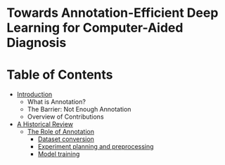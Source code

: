 # Towards Annotation-Efficient Deep Learning for Computer-Aided Diagnosis


# Table of Contents
- [Introduction](#installation)
	* What is Annotation?
	* The Barrier: Not Enough Annotation
	* Overview of Contributions
- [A Historical Review](#usage)
	* [The Role of Annotation](#how-to-run-nnu-net-on-a-new-dataset)
    	+ [Dataset conversion](#dataset-conversion)
    	+ [Experiment planning and preprocessing](#experiment-planning-and-preprocessing)
    	+ [Model training](#model-training)
      


